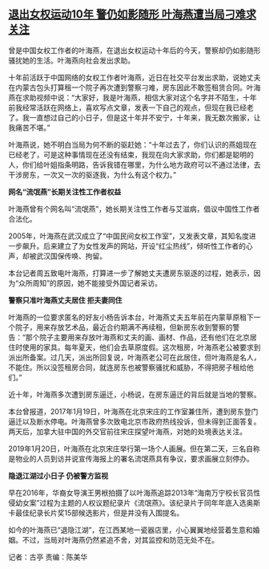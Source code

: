 <!--1694147261000-->
[退出女权运动10年 警仍如影随形 叶海燕遭当局刁难求关注](https://www.rfa.org/mandarin/yataibaodao/renquanfazhi/gt-09082023002504.html)
------

<p><span style="font-weight: 400;">曾是中国女权工作者的叶海燕，在退出女权运动十年后的今天，警察却仍如影随形骚扰她的生活。叶海燕向社会发出求助。</span></p><p><span style="font-weight: 400;">十年前活跃于中国网络的女权工作者叶海燕，近日在社交平台发出求助，说她丈夫在内蒙古包头打算租一个院子再次遭到警察刁难，房东因此不敢签租赁合同。叶海燕在求助视频中说：“大家好，我是叶海燕，相信大家对这个名字并不陌生，十年前我经常活跃在网络上，喜欢写点文章，发表一下自己的观点，但现在我已经老了。我一直想过自己的小日子，但是这十年并不安宁，十年来，我无数次搬家，让我痛苦不堪。”</span></p><p><span style="font-weight: 400;">叶海燕说，她不明白当局为何不断的驱赶她：“十年过去了，你们认识的燕姐现在已经老了，可是这种事情现在还没有结束，我现在向大家求助，你们都是聪明的人，你们给叶姐指条明路，告诉我错在哪里，为什么地方政府可以不通过法律，去干涉房东，一次又一次的驱逐我，为什么有这个权力。”</span></p><p><b>网名“流氓燕”长期关注性工作者权益</b></p><p><span style="font-weight: 400;">叶海燕曾有个网名叫“流氓燕”，她长期关注性工作者与艾滋病，倡议中国性工作者合法化。</span></p><p><span style="font-weight: 400;">2005年，叶海燕在武汉成立了“中国民间女权工作室”，又发表文章，其知名度进一步飙升。后来建立了为女性发声的网站，开设“红尘热线”，倾听性工作者的心声，却被武汉国保传唤、拘留。</span></p><p><span style="font-weight: 400;">本台记者周五致电叶海燕，打算进一步了解她丈夫遭房东驱逐的过程，她表示，因为“众所周知”的原因，她不能接受外国记者采访。</span></p><p><b>警察只准叶海燕丈夫居住 拒夫妻同住</b></p><p><span style="font-weight: 400;">叶海燕的一位要求匿名的好友小杨告诉本台，叶海燕丈夫五年前在内蒙草原租下一个院子，用来存放艺术品，最近合约期满不再续租，但新房东收到警察的警告：“那个院子主要用来存放叶海燕和丈夫的画、画材、作品，还有他们在北京居住时使用的家具。每年夏天，他们会去草原度假。这次租房，叶海燕老公被要求到派出所备案。过几天，派出所回复说，叶海燕老公可在此居住，但叶海燕是名人，不能住。所以没签</span><span style="font-weight: 400;">租房</span><span style="font-weight: 400;">合同，就连房东也被警察骚扰和威胁，不得把房子租给他们。”</span></p><p><span style="font-weight: 400;">近十年，叶海燕多次遭到房东逼迁，小杨说，在房东逼迁的背后就是当地的警察。</span></p><p><span style="font-weight: 400;">本台曾报道，2017年1月19日，叶海燕在北京宋庄的工作室兼住所，遭到房东登门逼迁以及断水停电。叶海燕曾多次致电北京市政府热线投诉，但未得到正面答复。两天后，加拿大驻中国的外交官前往宋庄探望叶海燕，对她的处境表达关注。</span></p><p><span style="font-weight: 400;">2019年1月20日，叶海燕在北京宋庄举行第一场个人画展。但在第二天，三名自称是物业的人员到访并说宣传海报上的署名流氓燕具有争议，要求画展立刻停办。</span></p><p><b>隐退江湖过小日子 仍被警方监视</b></p><p><span style="font-weight: 400;">早在2016年，华裔女导演王男栿拍摄了以叶海燕追踪2013年“海南万宁校长官员性侵幼女案”过程为主题的人权议题纪录片《流氓燕》。该纪录片于同年年底入选奥斯卡最佳纪录长片奖15部候选影片，但是并没有入围提名。</span></p><p><span style="font-weight: 400;">如今的叶海燕已“退隐江湖”，在江西某地一瓷器店里，小心翼翼地经营着生意和婚姻。不过，当局对叶海燕仍然紧追不舍，对其监控和防范无处不在。</span></p><p><span style="font-weight: 400;">记者：古亭 责编：陈美华 </span></p><p><br style="font-weight: 400;"/><br style="font-weight: 400;"/></p>
